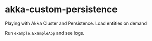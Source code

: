 # akka-custom-persistence

Playing with Akka Cluster and Persistence. Load entities on demand

Run `example.ExampleApp` and see logs.

